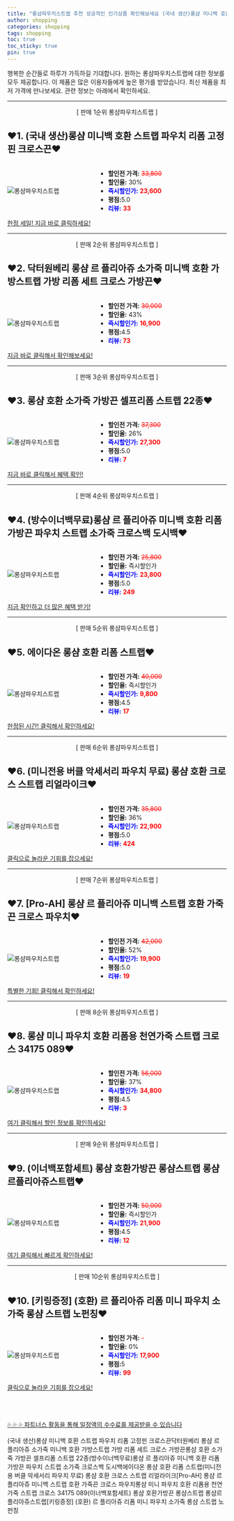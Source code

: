 ```yaml
---
title: "롱샴파우치스트랩 추천 성공적인 인기상품 확인해보세요 (국내 생산)롱샴 미니백 호환 스트랩"
author: shopping
categories: shopping
tags: shopping
toc: true
toc_sticky: true
pin: true
---
```

행복한 순간들로 하루가 가득하길 기대합니다. 원하는 롱샴파우치스트랩에 대한 정보를 모두 제공합니다. 이 제품은 많은 이용자들에게 높은 평가를 받았습니다. 최신 제품을 최저 가격에 만나보세요. 관련 정보는 아래에서 확인하세요.

---
<p class="toplist" style="margin: 0 auto; display: block; width: fit-content;">[ 판매 1순위 롱샴파우치스트랩 ]</p>

<h2><strong>❤️1. (국내 생산)롱샴 미니백 호환 스트랩 파우치 리폼 고정핀 크로스끈❤️</strong></h2>

<div style="display: flex; align-items: center;">
    <div style="flex: 0.4;">
        <img src="https://thumbnail7.coupangcdn.com/thumbnails/remote/230x230ex/image/vendor_inventory/95ec/ea1610ccf98d08766f186a9f4c23163e7964de8557d3181636739c48a71a.jpg" alt="롱샴파우치스트랩" style="max-width: 100%;">
    </div>
    <div style="flex: 0.6; margin-left: 10px;">
        <ul>
            <li><strong>할인전 가격:</strong> <del style="color: red;">33,800</del></li>
            <li><strong>할인율:</strong> 30%</li>
            <li><span style='color:blue'><strong>즉시할인가:</strong></span> <span style='color:red'><strong>23,600</strong></span></li>
            <li><strong>평점:</strong>5.0</li>
            <li><span style='color:blue'><strong>리뷰:</strong></span> <span style='color:red'><strong>33</strong></span></li>
        </ul>
    </div>
</div>
<div class="center">
    <a href="https://selin100587001.github.io?lptag=AF9450613&subid=githubio&pageKey=8187182298&traceid=V0-153&itemId=23415569177&vendorItemId=90442635906" class="myButton">
        한정 세일! 지금 바로 클릭하세요!
    </a>
</div>


---
<p class="toplist" style="margin: 0 auto; display: block; width: fit-content;">[ 판매 2순위 롱샴파우치스트랩 ]</p>

<h2><strong>❤️2. 닥터원베리 롱샴 르 플리아쥬 소가죽 미니백 호환 가방스트랩 가방 리폼 세트 크로스 가방끈❤️</strong></h2>

<div style="display: flex; align-items: center;">
    <div style="flex: 0.4;">
        <img src="https://thumbnail7.coupangcdn.com/thumbnails/remote/230x230ex/image/vendor_inventory/d2d9/2d390ca712160ec21abf8ac2217c2580e0d112df5be1ae36d46ce402d3c4.jpg" alt="롱샴파우치스트랩" style="max-width: 100%;">
    </div>
    <div style="flex: 0.6; margin-left: 10px;">
        <ul>
            <li><strong>할인전 가격:</strong> <del style="color: red;">30,000</del></li>
            <li><strong>할인율:</strong> 43%</li>
            <li><span style='color:blue'><strong>즉시할인가:</strong></span> <span style='color:red'><strong>16,900</strong></span></li>
            <li><strong>평점:</strong>4.5</li>
            <li><span style='color:blue'><strong>리뷰:</strong></span> <span style='color:red'><strong>73</strong></span></li>
        </ul>
    </div>
</div>
<div class="center">
    <a href="https://selin100587001.github.io?lptag=AF9450613&subid=githubio&pageKey=7749574255&traceid=V0-153&itemId=20870794593&vendorItemId=87938092786" class="myButton">
        지금 바로 클릭해서 확인해보세요!
    </a>
</div>


---
<p class="toplist" style="margin: 0 auto; display: block; width: fit-content;">[ 판매 3순위 롱샴파우치스트랩 ]</p>

<h2><strong>❤️3. 롱샴 호환 소가죽 가방끈 셀프리폼 스트랩 22종❤️</strong></h2>

<div style="display: flex; align-items: center;">
    <div style="flex: 0.4;">
        <img src="https://thumbnail8.coupangcdn.com/thumbnails/remote/230x230ex/image/vendor_inventory/c48f/45124310ee6b74c4bd1a0d13304e68e0a1409277d4a289db1836546fac30.png" alt="롱샴파우치스트랩" style="max-width: 100%;">
    </div>
    <div style="flex: 0.6; margin-left: 10px;">
        <ul>
            <li><strong>할인전 가격:</strong> <del style="color: red;">37,300</del></li>
            <li><strong>할인율:</strong> 26%</li>
            <li><span style='color:blue'><strong>즉시할인가:</strong></span> <span style='color:red'><strong>27,300</strong></span></li>
            <li><strong>평점:</strong>5.0</li>
            <li><span style='color:blue'><strong>리뷰:</strong></span> <span style='color:red'><strong>7</strong></span></li>
        </ul>
    </div>
</div>
<div class="center">
    <a href="https://selin100587001.github.io?lptag=AF9450613&subid=githubio&pageKey=8092453273&traceid=V0-153&itemId=22862084070&vendorItemId=89896752153" class="myButton">
        지금 바로 클릭해서 혜택 확인!
    </a>
</div>


---
<p class="toplist" style="margin: 0 auto; display: block; width: fit-content;">[ 판매 4순위 롱샴파우치스트랩 ]</p>

<h2><strong>❤️4. (방수이너백무료)롱샴 르 플리아쥬 미니백 호환 리폼 가방끈 파우치 스트랩 소가죽 크로스백 도시백❤️</strong></h2>

<div style="display: flex; align-items: center;">
    <div style="flex: 0.4;">
        <img src="https://thumbnail7.coupangcdn.com/thumbnails/remote/230x230ex/image/vendor_inventory/56cf/6c038a5764c3d89952e30ba05e7ee65d1f90e8daebe2d107b199bd4a8607.jpg" alt="롱샴파우치스트랩" style="max-width: 100%;">
    </div>
    <div style="flex: 0.6; margin-left: 10px;">
        <ul>
            <li><strong>할인전 가격:</strong> <del style="color: red;">25,800</del></li>
            <li><strong>할인율:</strong> 즉시할인가</li>
            <li><span style='color:blue'><strong>즉시할인가:</strong></span> <span style='color:red'><strong>23,800</strong></span></li>
            <li><strong>평점:</strong>5.0</li>
            <li><span style='color:blue'><strong>리뷰:</strong></span> <span style='color:red'><strong>249</strong></span></li>
        </ul>
    </div>
</div>
<div class="center">
    <a href="https://selin100587001.github.io?lptag=AF9450613&subid=githubio&pageKey=7872016341&traceid=V0-153&itemId=21507263729&vendorItemId=89645060502" class="myButton">
        지금 확인하고 더 많은 혜택 받기!
    </a>
</div>


---
<p class="toplist" style="margin: 0 auto; display: block; width: fit-content;">[ 판매 5순위 롱샴파우치스트랩 ]</p>

<h2><strong>❤️5. 에이다온 롱샴 호환 리폼 스트랩❤️</strong></h2>

<div style="display: flex; align-items: center;">
    <div style="flex: 0.4;">
        <img src="https://thumbnail10.coupangcdn.com/thumbnails/remote/230x230ex/image/vendor_inventory/414e/d129c67afcc0d149433af0c87009a691453b0f8266eacc46aed6c958a400.jpg" alt="롱샴파우치스트랩" style="max-width: 100%;">
    </div>
    <div style="flex: 0.6; margin-left: 10px;">
        <ul>
            <li><strong>할인전 가격:</strong> <del style="color: red;">40,000</del></li>
            <li><strong>할인율:</strong> 즉시할인가</li>
            <li><span style='color:blue'><strong>즉시할인가:</strong></span> <span style='color:red'><strong>9,800</strong></span></li>
            <li><strong>평점:</strong>4.5</li>
            <li><span style='color:blue'><strong>리뷰:</strong></span> <span style='color:red'><strong>17</strong></span></li>
        </ul>
    </div>
</div>
<div class="center">
    <a href="https://selin100587001.github.io?lptag=AF9450613&subid=githubio&pageKey=7987385438&traceid=V0-153&itemId=22189675983&vendorItemId=89495346878" class="myButton">
        한정된 시간! 클릭해서 확인하세요!
    </a>
</div>


---
<p class="toplist" style="margin: 0 auto; display: block; width: fit-content;">[ 판매 6순위 롱샴파우치스트랩 ]</p>

<h2><strong>❤️6. (미니전용 버클 악세서리 파우치 무료) 롱샴 호환 크로스 스트랩 리얼라이크❤️</strong></h2>

<div style="display: flex; align-items: center;">
    <div style="flex: 0.4;">
        <img src="https://thumbnail9.coupangcdn.com/thumbnails/remote/230x230ex/image/vendor_inventory/3c38/e3f6fd8ef656db17bf87bd91a4f35f885dd5300d9cf9d4556acf2f437674.png" alt="롱샴파우치스트랩" style="max-width: 100%;">
    </div>
    <div style="flex: 0.6; margin-left: 10px;">
        <ul>
            <li><strong>할인전 가격:</strong> <del style="color: red;">35,800</del></li>
            <li><strong>할인율:</strong> 36%</li>
            <li><span style='color:blue'><strong>즉시할인가:</strong></span> <span style='color:red'><strong>22,900</strong></span></li>
            <li><strong>평점:</strong>5.0</li>
            <li><span style='color:blue'><strong>리뷰:</strong></span> <span style='color:red'><strong>424</strong></span></li>
        </ul>
    </div>
</div>
<div class="center">
    <a href="https://selin100587001.github.io?lptag=AF9450613&subid=githubio&pageKey=7828682187&traceid=V0-153&itemId=21285519370&vendorItemId=88378231349" class="myButton">
        클릭으로 놀라운 기회를 잡으세요!
    </a>
</div>


---
<p class="toplist" style="margin: 0 auto; display: block; width: fit-content;">[ 판매 7순위 롱샴파우치스트랩 ]</p>

<h2><strong>❤️7. [Pro-AH] 롱샴 르 플리아쥬 미니백 스트랩 호환 가죽끈 크로스 파우치❤️</strong></h2>

<div style="display: flex; align-items: center;">
    <div style="flex: 0.4;">
        <img src="https://thumbnail8.coupangcdn.com/thumbnails/remote/230x230ex/image/vendor_inventory/06e3/b58e20ea1059e1ef14a28257b11f6f5227f8a52e4ba9550d1e973a893a1f.png" alt="롱샴파우치스트랩" style="max-width: 100%;">
    </div>
    <div style="flex: 0.6; margin-left: 10px;">
        <ul>
            <li><strong>할인전 가격:</strong> <del style="color: red;">42,000</del></li>
            <li><strong>할인율:</strong> 52%</li>
            <li><span style='color:blue'><strong>즉시할인가:</strong></span> <span style='color:red'><strong>19,900</strong></span></li>
            <li><strong>평점:</strong>5.0</li>
            <li><span style='color:blue'><strong>리뷰:</strong></span> <span style='color:red'><strong>19</strong></span></li>
        </ul>
    </div>
</div>
<div class="center">
    <a href="https://selin100587001.github.io?lptag=AF9450613&subid=githubio&pageKey=8006084988&traceid=V0-153&itemId=22316381057&vendorItemId=89519755628" class="myButton">
        특별한 기회! 클릭해서 확인하세요!
    </a>
</div>


---
<p class="toplist" style="margin: 0 auto; display: block; width: fit-content;">[ 판매 8순위 롱샴파우치스트랩 ]</p>

<h2><strong>❤️8. 롱샴 미니 파우치 호환 리폼용 천연가죽 스트랩 크로스 34175 089❤️</strong></h2>

<div style="display: flex; align-items: center;">
    <div style="flex: 0.4;">
        <img src="https://thumbnail8.coupangcdn.com/thumbnails/remote/230x230ex/image/vendor_inventory/92e2/1edf045684c81143a016a66c636baf874d0f8c5fe5cc516d65ec5d0f200c.jpg" alt="롱샴파우치스트랩" style="max-width: 100%;">
    </div>
    <div style="flex: 0.6; margin-left: 10px;">
        <ul>
            <li><strong>할인전 가격:</strong> <del style="color: red;">56,000</del></li>
            <li><strong>할인율:</strong> 37%</li>
            <li><span style='color:blue'><strong>즉시할인가:</strong></span> <span style='color:red'><strong>34,800</strong></span></li>
            <li><strong>평점:</strong>4.5</li>
            <li><span style='color:blue'><strong>리뷰:</strong></span> <span style='color:red'><strong>3</strong></span></li>
        </ul>
    </div>
</div>
<div class="center">
    <a href="https://selin100587001.github.io?lptag=AF9450613&subid=githubio&pageKey=7703794715&traceid=V0-153&itemId=20633041134&vendorItemId=87707007405" class="myButton">
        여기 클릭해서 할인 정보를 확인하세요!
    </a>
</div>


---
<p class="toplist" style="margin: 0 auto; display: block; width: fit-content;">[ 판매 9순위 롱샴파우치스트랩 ]</p>

<h2><strong>❤️9. (이너백포함세트) 롱샴 호환가방끈 롱샴스트랩 롱샴르플리아쥬스트랩❤️</strong></h2>

<div style="display: flex; align-items: center;">
    <div style="flex: 0.4;">
        <img src="https://thumbnail8.coupangcdn.com/thumbnails/remote/230x230ex/image/vendor_inventory/1c0d/5815c5970fea0cf8c00dd9d005da991a39ce30340731223041713c29a858.jpg" alt="롱샴파우치스트랩" style="max-width: 100%;">
    </div>
    <div style="flex: 0.6; margin-left: 10px;">
        <ul>
            <li><strong>할인전 가격:</strong> <del style="color: red;">50,000</del></li>
            <li><strong>할인율:</strong> 즉시할인가</li>
            <li><span style='color:blue'><strong>즉시할인가:</strong></span> <span style='color:red'><strong>21,900</strong></span></li>
            <li><strong>평점:</strong>4.5</li>
            <li><span style='color:blue'><strong>리뷰:</strong></span> <span style='color:red'><strong>12</strong></span></li>
        </ul>
    </div>
</div>
<div class="center">
    <a href="https://selin100587001.github.io?lptag=AF9450613&subid=githubio&pageKey=8088540464&traceid=V0-153&itemId=22834040560&vendorItemId=89868769081" class="myButton">
        여기 클릭해서 빠르게 확인하세요!
    </a>
</div>


---
<p class="toplist" style="margin: 0 auto; display: block; width: fit-content;">[ 판매 10순위 롱샴파우치스트랩 ]</p>

<h2><strong>❤️10. [키링증정] (호환) 르 플리아쥬 리폼 미니 파우치 소가죽 롱샴 스트랩 노펀칭❤️</strong></h2>

<div style="display: flex; align-items: center;">
    <div style="flex: 0.4;">
        <img src="https://thumbnail9.coupangcdn.com/thumbnails/remote/230x230ex/image/vendor_inventory/e484/4c022b17688d49eb3fe387166ee6057efb79206d0c5042d1be4cec302538.jpg" alt="롱샴파우치스트랩" style="max-width: 100%;">
    </div>
    <div style="flex: 0.6; margin-left: 10px;">
        <ul>
            <li><strong>할인전 가격:</strong> <del style="color: red;">-</del></li>
            <li><strong>할인율:</strong> 0%</li>
            <li><span style='color:blue'><strong>즉시할인가:</strong></span> <span style='color:red'><strong>17,900</strong></span></li>
            <li><strong>평점:</strong>5</li>
            <li><span style='color:blue'><strong>리뷰:</strong></span> <span style='color:red'><strong>99</strong></span></li>
        </ul>
    </div>
</div>
<div class="center">
    <a href="https://selin100587001.github.io?lptag=AF9450613&subid=githubio&pageKey=8104239084&traceid=V0-153&itemId=22933589352&vendorItemId=90554497579" class="myButton">
        클릭으로 놀라운 기회를 잡으세요!
    </a>
</div>

<br><br><br>[💦 💦 💦 파트너스 활동을 통해 일정액의 수수료를 제공받을 수 있습니다](https://link.coupang.com/a/bcpT2c)<br><br>(국내 생산)롱샴 미니백 호환 스트랩 파우치 리폼 고정핀 크로스끈닥터원베리 롱샴 르 플리아쥬 소가죽 미니백 호환 가방스트랩 가방 리폼 세트 크로스 가방끈롱샴 호환 소가죽 가방끈 셀프리폼 스트랩 22종(방수이너백무료)롱샴 르 플리아쥬 미니백 호환 리폼 가방끈 파우치 스트랩 소가죽 크로스백 도시백에이다온 롱샴 호환 리폼 스트랩(미니전용 버클 악세서리 파우치 무료) 롱샴 호환 크로스 스트랩 리얼라이크[Pro-AH] 롱샴 르 플리아쥬 미니백 스트랩 호환 가죽끈 크로스 파우치롱샴 미니 파우치 호환 리폼용 천연가죽 스트랩 크로스 34175 089(이너백포함세트) 롱샴 호환가방끈 롱샴스트랩 롱샴르플리아쥬스트랩[키링증정] (호환) 르 플리아쥬 리폼 미니 파우치 소가죽 롱샴 스트랩 노펀칭